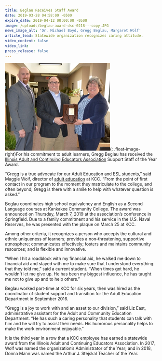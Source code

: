 ```yaml
---
title: Beglau Receives Staff Award
date: 2019-03-28 04:58:00 -0500
expire_date: 2019-04-12 00:00:00 -0500
image: /uploads/beglau-award-dsc-0218---copy.JPG
news_image_alt: 'Dr. Michael Boyd, Gregg Beglau, Margaret Wolf'
article_lead: Statewide organization recognizes caring attitude.
video_content: false
video_link:
press_release: false
---
```


![](/uploads/beglau-award-dsc-0218---copy.JPG){: .float-image-right}For his commitment to adult learners, Gregg Beglau has received the [Illinois Adult and Continuing Educators Association](https://www.iacea.net/) Support Staff of the Year Award.

“Gregg is a true advocate for our Adult Education and ESL students,” said Maggie Wolf, director of [adult education](https://adulted.kcc.edu/) at KCC. “From the point of first contact in our program to the moment they matriculate to the college, and often beyond, Gregg is there with a smile to help with whatever question is asked.”

Beglau coordinates high school equivalency and English as a Second Language courses at Kankakee Community College. The award was announced on Thursday, March 7, 2019 at the association’s conference in Springfield. Due to a family commitment and his service in the U.S. Naval Reserves, he was presented with the plaque on March 25 at KCC.

Among other criteria, it recognizes a person who accepts the cultural and ethnic uniqueness of learners; provides a non-threatening, supportive atmosphere; communicates effectively; fosters and maintains community resources; and is flexible and innovative.

“When I hit a roadblock with my financial aid, he walked me down to financial aid and stayed with me to make sure that I understood everything that they told me,” said a current student. “When times got hard, he wouldn't let me give up. He has been my biggest influence, he has taught me not to give up and to help others.”

Beglau worked part-time at KCC for six years, then was hired as the coordinator of student support and transition for the Adult Education Department in September 2016.

“Gregg is a joy to work with and an asset to our division,” said Liz East, administrative assistant for the Adult and Community Education Department. “He has such a caring personality that students can talk with him and he will try to assist their needs. His humorous personality helps to make the work environment enjoyable.”

It is the third year in a row that a KCC employee has earned a statewide award from the Illinois Adult and Continuing Educators Association. In 2017, Wolf was named the organization’s Administrator of the Year; and in 2018, Donna Mann was named the Arthur J. Stejskal Teacher of the Year.